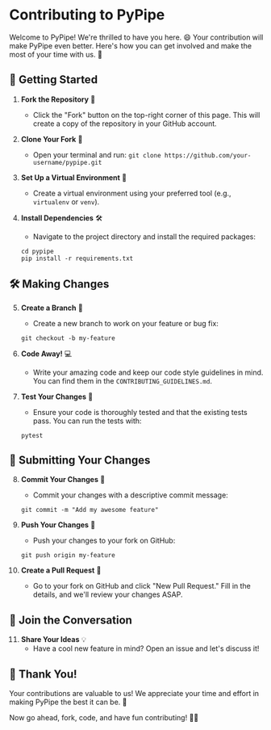 # Contributing to PyPipe

Welcome to PyPipe! We're thrilled to have you here. 😄 Your contribution will make PyPipe even better. Here's how you can get involved and make the most of your time with us. 🚀

## 🌟 Getting Started

1. **Fork the Repository** 🍴
   - Click the "Fork" button on the top-right corner of this page. This will create a copy of the repository in your GitHub account.

2. **Clone Your Fork** 🚀
   - Open your terminal and run: `git clone https://github.com/your-username/pypipe.git`

3. **Set Up a Virtual Environment** 🧪
   - Create a virtual environment using your preferred tool (e.g., `virtualenv` or `venv`).

4. **Install Dependencies** 🛠️
   - Navigate to the project directory and install the required packages:
   ```
   cd pypipe
   pip install -r requirements.txt
   ```

## 🛠️ Making Changes

5. **Create a Branch** 🌱
   - Create a new branch to work on your feature or bug fix:
   ```
   git checkout -b my-feature
   ```

6. **Code Away!** 💻
   - Write your amazing code and keep our code style guidelines in mind. You can find them in the `CONTRIBUTING_GUIDELINES.md`.

7. **Test Your Changes** 🧪
   - Ensure your code is thoroughly tested and that the existing tests pass. You can run the tests with:
   ```
   pytest
   ```

## 📣 Submitting Your Changes

8. **Commit Your Changes** 📝
   - Commit your changes with a descriptive commit message:
   ```
   git commit -m "Add my awesome feature"
   ```

9. **Push Your Changes** 🚢
   - Push your changes to your fork on GitHub:
   ```
   git push origin my-feature
   ```

10. **Create a Pull Request** 🎉
    - Go to your fork on GitHub and click "New Pull Request." Fill in the details, and we'll review your changes ASAP. 

## 💬 Join the Conversation

11. **Share Your Ideas** 💡
    - Have a cool new feature in mind? Open an issue and let's discuss it!

## 🎁 Thank You!

Your contributions are valuable to us! We appreciate your time and effort in making PyPipe the best it can be. 🙌

Now go ahead, fork, code, and have fun contributing! 🎉🚀
